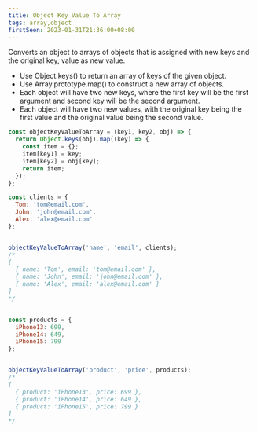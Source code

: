 ```yaml
---
title: Object Key Value To Array
tags: array,object
firstSeen: 2023-01-31T21:36:00+08:00
---
```



Converts an object to arrays of objects that is assigned with new keys and the original key, value as new value.


- Use Object.keys() to return an array of keys of the given object.
- Use Array.prototype.map() to construct a new array of objects.
- Each object will have two new keys, where the first key will be the first argument and second key will be the second argument.
- Each object will have two new values, with the original key being the first value and the original value being the second value.


```js
const objectKeyValueToArray = (key1, key2, obj) => {
  return Object.keys(obj).map((key) => {
    const item = {};
    item[key1] = key;
    item[key2] = obj[key];
    return item;
  });
};
```


```js
const clients = {
  Tom: 'tom@email.com',
  John: 'john@email.com',
  Alex: 'alex@email.com'
};


objectKeyValueToArray('name', 'email', clients);
/*
[
  { name: 'Tom', email: 'tom@email.com' },
  { name: 'John', email: 'john@email.com' },
  { name: 'Alex', email: 'alex@email.com' }
]
*/


const products = {
  iPhone13: 699,
  iPhone14: 649,
  iPhone15: 799
};


objectKeyValueToArray('product', 'price', products);
/*
[
  { product: 'iPhone13', price: 699 },
  { product: 'iPhone14', price: 649 },
  { product: 'iPhone15', price: 799 }
]
*/
```
